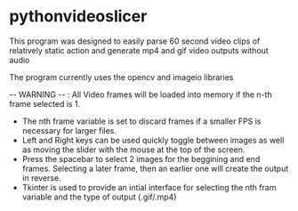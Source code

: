 # pythonvideoslicer

This program was designed to easily parse 60 second video clips of relatively static action and generate mp4 and gif video outputs without audio

The program currently uses the opencv and imageio libraries

  -- WARNING -- : All Video frames will be loaded into memory if the n-th frame selected is 1.

- The nth frame variable is set to discard frames if a smaller FPS is necessary for larger files.
- Left and Right keys can be used quickly toggle between images as well as moving the slider with the mouse at the top of the screen.
- Press the spacebar to select 2 images for the beggining and end frames. Selecting a later frame, then an earlier one will create the output in reverse.
- Tkinter is used to provide an intial interface for selecting the nth fram variable and the type of output (.gif/.mp4)


